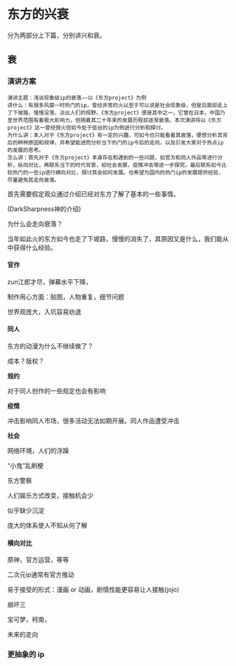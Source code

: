 # 东方的兴衰

分为两部分上下篇，分别讲兴和衰。




## 衰

### 演讲方案

```
演讲主题：浅谈现象级ip的衰落——以《东方project》为例
讲什么：有很多风靡一时热门的ip，曾经非常的火以至于可以说是社会现象级，但是后面却走上了下坡路，慢慢没落，淡出人们的视野。《东方project》便是其中之一，它曾在日本，中国乃至世界范围有着极大影响力，但随着其二十年来的发展历程却逐渐衰落。本次演讲将以《东方project》这一曾经很火但如今处于低谷的ip为例进行分析和探讨。
为什么讲：本人对于《东方project》有一定的兴趣，可如今也只能看着其衰落，便想分析其背后的种种原因和规律，并希望能进而分析当下热门的ip今后的走向，以及引发大家对于热点ip的发展的思考。
怎么讲：首先对于《东方project》本身存在和遇到的一些问题，如官方和同人作品等进行分析，纵向对比，再联系当下的时代背景，如社会发展，疫情冲击等进一步探究，最后联系如今比较热门的一些ip进行横向对比，探讨其会如何发展。也希望为国内的热门ip的发展提供经验，尽量避免其走向衰落。
```

首先需要假定观众通过介绍已经对东方了解了基本的一些事情。

(DarkSharpness神的介绍)

为什么会走向衰落？

当年如此火的东方如今也走了下坡路，慢慢的消失了，其原因又是什么，我们能从中获得什么经验。

#### 官作

zun江郎才尽，弹幕水平下降，

制作用心方面：贴图，人物重复，细节问题

世界观庞大，入坑容易劝退



#### 同人

东方的动漫为什么不继续做了？

成本？版权？



**规约**

对于同人创作的一些规定也会有影响

**疫情**

冲击影响同人市场，很多活动无法如期开展。同人作品遭受冲击

**社会**

网络环境，人们的浮躁

“小鬼”乱刷梗

东方警察

人们娱乐方式改变，接触机会少

似乎缺少沉淀

庞大的体系使人不知从何了解

#### 横向对比

原神，官方运营，等等

二次元ip通常有官方推动

易于接受的形式：漫画 or 动画，剧情性能更容易让人接触(jojo)

崩坏三

宝可梦，柯南，

未来的走向

### 更抽象的 ip

